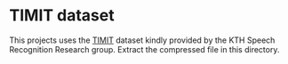 TIMIT dataset
=========================

This projects uses the [TIMIT](https://catalog.ldc.upenn.edu/LDC93S1) dataset
kindly provided by the KTH Speech Recognition Research group.
Extract the compressed file in this directory.